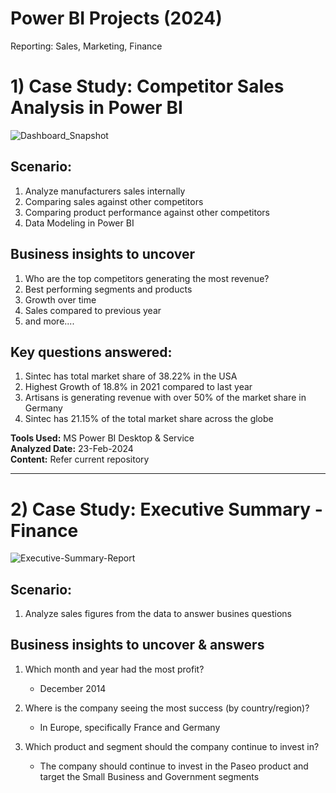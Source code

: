 # Power BI Projects (2024)

Reporting: Sales, Marketing, Finance

# 1) Case Study: Competitor Sales Analysis in Power BI

![Dashboard_Snapshot](https://github.com/moorthymadhanraj/Power-BI-Projects-2024/assets/51472231/d15a5cb4-0873-4415-9719-1015d67ff49b)

## Scenario: 
1) Analyze manufacturers sales internally
2) Comparing sales against other competitors
3) Comparing product performance against other competitors
4) Data Modeling in Power BI

## Business insights to uncover
1) Who are the top competitors generating the most revenue? 
2) Best performing segments and products 
3) Growth over time 
4) Sales compared to previous year
5) and more....

## Key questions answered:
1) Sintec has total market share of 38.22% in the USA 
2) Highest Growth of 18.8% in 2021 compared to last year
3) Artisans is generating revenue with over 50% of the market share in Germany 
4) Sintec has 21.15% of the total market share across the globe

<b>Tools Used:</b> MS Power BI Desktop & Service </br>
<b>Analyzed Date:</b> 23-Feb-2024</br>
<b>Content:</b> Refer current  repository
************************************************************************************

# 2) Case Study: Executive Summary - Finance
   
![Executive-Summary-Report](https://github.com/moorthymadhanraj/Power-BI-Projects-2024/assets/51472231/506d6737-c59a-4517-bdc5-140305f8b423)

## Scenario: 
1) Analyze sales figures from the data to answer busines questions

## Business insights to uncover & answers
1) Which month and year had the most profit?</br>
    - December 2014

2) Where is the company seeing the most success (by country/region)?</br>
    - In Europe, specifically France and Germany

3) Which product and segment should the company continue to invest in?</br>
    - The company should continue to invest in the Paseo product and target the Small Business and Government segments

